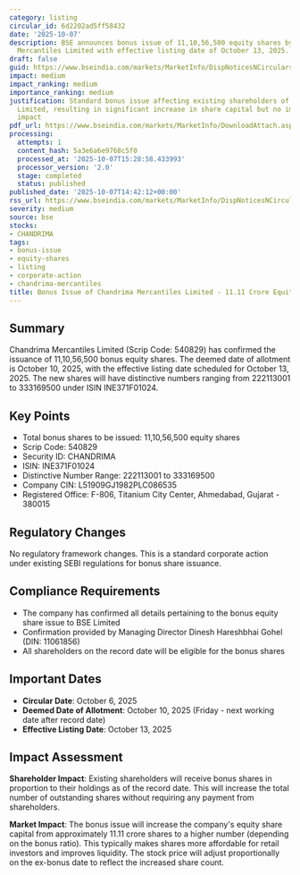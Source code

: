 ```yaml
---
category: listing
circular_id: 6d2202ad5ff58432
date: '2025-10-07'
description: BSE announces bonus issue of 11,10,56,500 equity shares by Chandrima
  Mercantiles Limited with effective listing date of October 13, 2025.
draft: false
guid: https://www.bseindia.com/markets/MarketInfo/DispNoticesNCirculars.aspx?Noticeid={4493E6DB-E61D-46BE-BE4F-DDB9382FDB62}&noticeno=20251007-67&dt=10/07/2025&icount=67&totcount=76&flag=0
impact: medium
impact_ranking: medium
importance_ranking: medium
justification: Standard bonus issue affecting existing shareholders of Chandrima Mercantiles
  Limited, resulting in significant increase in share capital but no immediate market-wide
  impact
pdf_url: https://www.bseindia.com/markets/MarketInfo/DownloadAttach.aspx?id=20251007-67&attachedId=7cd6ac24-8d3e-4825-aa72-425c5e090add
processing:
  attempts: 1
  content_hash: 5a3e6a6e9768c5f0
  processed_at: '2025-10-07T15:28:58.433993'
  processor_version: '2.0'
  stage: completed
  status: published
published_date: '2025-10-07T14:42:12+00:00'
rss_url: https://www.bseindia.com/markets/MarketInfo/DispNoticesNCirculars.aspx?Noticeid={4493E6DB-E61D-46BE-BE4F-DDB9382FDB62}&noticeno=20251007-67&dt=10/07/2025&icount=67&totcount=76&flag=0
severity: medium
source: bse
stocks:
- CHANDRIMA
tags:
- bonus-issue
- equity-shares
- listing
- corporate-action
- chandrima-mercantiles
title: Bonus Issue of Chandrima Mercantiles Limited - 11.11 Crore Equity Shares
---
```


## Summary

Chandrima Mercantiles Limited (Scrip Code: 540829) has confirmed the issuance of 11,10,56,500 bonus equity shares. The deemed date of allotment is October 10, 2025, with the effective listing date scheduled for October 13, 2025. The new shares will have distinctive numbers ranging from 222113001 to 333169500 under ISIN INE371F01024.

## Key Points

- Total bonus shares to be issued: 11,10,56,500 equity shares
- Scrip Code: 540829
- Security ID: CHANDRIMA
- ISIN: INE371F01024
- Distinctive Number Range: 222113001 to 333169500
- Company CIN: L51909GJ1982PLC086535
- Registered Office: F-806, Titanium City Center, Ahmedabad, Gujarat - 380015

## Regulatory Changes

No regulatory framework changes. This is a standard corporate action under existing SEBI regulations for bonus share issuance.

## Compliance Requirements

- The company has confirmed all details pertaining to the bonus equity share issue to BSE Limited
- Confirmation provided by Managing Director Dinesh Hareshbhai Gohel (DIN: 11061856)
- All shareholders on the record date will be eligible for the bonus shares

## Important Dates

- **Circular Date**: October 6, 2025
- **Deemed Date of Allotment**: October 10, 2025 (Friday - next working date after record date)
- **Effective Listing Date**: October 13, 2025

## Impact Assessment

**Shareholder Impact**: Existing shareholders will receive bonus shares in proportion to their holdings as of the record date. This will increase the total number of outstanding shares without requiring any payment from shareholders.

**Market Impact**: The bonus issue will increase the company's equity share capital from approximately 11.11 crore shares to a higher number (depending on the bonus ratio). This typically makes shares more affordable for retail investors and improves liquidity. The stock price will adjust proportionally on the ex-bonus date to reflect the increased share count.
